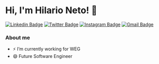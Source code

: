 # Hi, I'm Hilario Neto! 👋

[![Linkedin Badge](https://img.shields.io/badge/LinkedIn-0077B5?style=for-the-badge&logo=linkedin&logoColor=white&link=https://www.linkedin.com/in/hilario-uber-neto-09b377190/)](https://www.linkedin.com/in/hilario-uber-neto-09b377190/)
[![Twitter Badge](https://img.shields.io/badge/Twitter-1DA1F2?style=for-the-badge&logo=twitter&logoColor=white&link=https://twitter.com/uberneto)](https://twitter.com/uberneto)
[![Instagram Badge](https://img.shields.io/badge/Instagram-E4405F?style=for-the-badge&logo=instagram&logoColor=white&link=https://www.instagram.com/netoult/)](https://www.instagram.com/netoult/)
[![Gmail Badge](https://img.shields.io/badge/-neto.berr@gmail.com-c14438?style=flat-square&logo=Gmail&logoColor=white&link=mailto:neto.berr@gmail.com)](mailto:neto.berr@gmail.com)


### About me
- ⚡ I’m currently working for WEG
- 😄 Future Software Engineer
